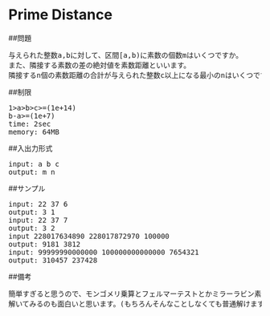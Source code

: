 Prime Distance
==============

##問題
<pre>
与えられた整数a,bに対して、区間[a,b)に素数の個数mはいくつですか。
また、隣接する素数の差の絶対値を素数距離といいます。
隣接するn個の素数距離の合計が与えられた整数c以上になる最小のnはいくつですか。
</pre>

##制限
<pre>
1&gt;a&gt;b&gt;c&gt;=(1e+14)
b-a&gt;=(1e+7)
time: 2sec
memory: 64MB
</pre>

##入出力形式
<pre>
input: a b c
output: m n
</pre>

##サンプル
<pre>
input: 22 37 6
output: 3 1
input: 22 37 7
output: 3 2
input 228017634890 228017872970 100000
output: 9181 3812
input: 99999990000000 100000000000000 7654321
output: 310457 237428
</pre>

##備考
<pre>
簡単すぎると思うので、モンゴメリ乗算とフェルマーテストとかミラーラビン素数判定法あたりで
解いてみるのも面白いと思います。(もちろんそんなことしなくても普通解けます。)
</pre>



